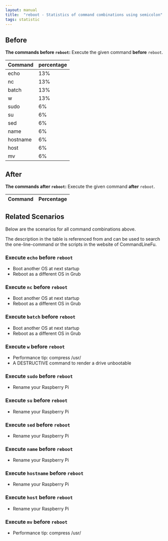 ```yaml
---
layout: manual
title:  "reboot - Statistics of command combinations using semicolon"
tags: statistic
---
```


## Before

__The commands before `reboot`:__  Execute the given command __before__ `reboot`.

| Command | percentage |
|--------|--------|
| echo | 13% |
| nc | 13% |
| batch | 13% |
| w | 13% |
| sudo | 6% |
| su | 6% |
| sed | 6% |
| name | 6% |
| hostname | 6% |
| host | 6% |
| mv | 6% |



## After

__The commands after `reboot`:__ Execute the given command __after__ `reboot`.

| Command | Percentage | 
|-------|--------|



## Related Scenarios

Below are the scenarios for all command combinations above.

The description in the table is referenced from and can be used to search the one-line-command or the scripts in the website of CommandLineFu.


### Execute `echo` before `reboot`

- Boot another OS at next startup
- Reboot as a different OS in Grub

            
### Execute `nc` before `reboot`

- Boot another OS at next startup
- Reboot as a different OS in Grub

            
### Execute `batch` before `reboot`

- Boot another OS at next startup
- Reboot as a different OS in Grub

            
### Execute `w` before `reboot`

- Performance tip: compress /usr/
- A DESTRUCTIVE command to render a drive unbootable

            
### Execute `sudo` before `reboot`

- Rename your Raspberry Pi

            
### Execute `su` before `reboot`

- Rename your Raspberry Pi

            
### Execute `sed` before `reboot`

- Rename your Raspberry Pi

            
### Execute `name` before `reboot`

- Rename your Raspberry Pi

            
### Execute `hostname` before `reboot`

- Rename your Raspberry Pi

            
### Execute `host` before `reboot`

- Rename your Raspberry Pi

            
### Execute `mv` before `reboot`

- Performance tip: compress /usr/

            


